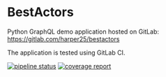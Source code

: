 # BestActors
Python GraphQL demo application hosted on GitLab: https://gitlab.com/harper25/bestactors

The application is tested using GitLab CI.

[![pipeline status](https://gitlab.com/harper25/bestactors/badges/master/pipeline.svg)](https://gitlab.com/harper25/bestactors/-/commits/master)
[![coverage report](https://gitlab.com/harper25/bestactors/badges/master/coverage.svg)](https://gitlab.com/harper25/bestactors/-/commits/master)
